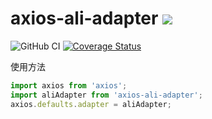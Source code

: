 # axios-ali-adapter <img src="https://img.shields.io/badge/axios--ali--adapter-%E9%98%BF%E9%87%8C%E5%B0%8F%E7%A8%8B%E5%BA%8Faxios%E9%80%82%E9%85%8D%E5%99%A8-brightgreen">

![GitHub CI](https://github.com/jaluik/axios-ali-adapter/actions/workflows/publish.yml/badge.svg) [![Coverage Status](https://coveralls.io/repos/github/jaluik/axios-ali-adapter/badge.svg?branch=master)](https://coveralls.io/github/jaluik/axios-ali-adapter?branch=master)

使用方法

```javascript
import axios from 'axios';
import aliAdapter from 'axios-ali-adapter';
axios.defaults.adapter = aliAdapter;
```
